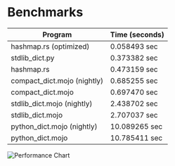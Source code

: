 # Benchmarks

| Program | Time (seconds) |
|---------|----------------|
| hashmap.rs (optimized) | 0.058493 sec |
| stdlib_dict.py | 0.373382 sec |
| hashmap.rs | 0.473159 sec |
| compact_dict.mojo (nightly) | 0.685255 sec |
| compact_dict.mojo | 0.697470 sec |
| stdlib_dict.mojo (nightly) | 2.438702 sec |
| stdlib_dict.mojo | 2.707037 sec |
| python_dict.mojo (nightly) | 10.089265 sec |
| python_dict.mojo | 10.785411 sec |

![Performance Chart](benchmark.png)
